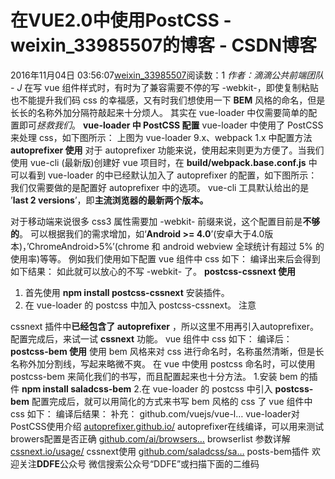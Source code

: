 # 在VUE2.0中使用PostCSS - weixin_33985507的博客 - CSDN博客
2016年11月04日 03:56:07[weixin_33985507](https://me.csdn.net/weixin_33985507)阅读数：1
*作者：滴滴公共前端团队 - J*
在写 vue 组件样式时，有时为了兼容需要不停的写 -webkit-，即使复制粘贴也不能提升我们码 css 的幸福感，又有时我们想使用一下 **BEM** 风格的命名，但是长长的名称外加分隔符敲起来十分烦人。
其实在 vue-loader 中仅需要简单的配置即可*拯救我们*。
**vue-loader 中 PostCSS 配置**
vue-loader 中使用了 PostCSS 来处理 css，如下图所示：
上图为 vue-loader 9.x、webpack 1.x 中配置方法
**autoprefixer 使用**
对于 autoprefixer 功能来说，使用起来则更为方便了。当我们使用 vue-cli (最新版)创建好 vue 项目时，在 **build/webpack.base.conf.js** 中可以看到 vue-loader 的中已经默认加入了 autoprefixer 的配置，如下图所示：
我们仅需要做的是配置好 autoprefixer 中的选项。
vue-cli 工具默认给出的是 ’**last 2 versions**’，即**主流浏览器的最新两个版本。**
> 
对于移动端来说很多 css3 属性需要加 -webkit- 前缀来说，这个配置目前是**不够的**。
可以根据我们的需求增加，如‘**Android >= 4.0**’(安卓大于4.0版本)，’ChromeAndroid>5%’(chrome 和 android webview 全球统计有超过 5% 的使用率)等等。
例如我们使用如下配置
vue 组件中 css 如下：
编译出来后会得到如下结果：
如此就可以放心的不写 -webkit- 了。
**postcss-cssnext 使用**
1. 首先使用 **npm install postcss-cssnext** 安装插件。
2. 在 vue-loader 的 postcss 中加入 postcss-cssnext。
注意
> 
cssnext 插件中**已经包含了 autoprefixer** ，所以这里不用再引入autoprefixer。
配置完成后，来试一试 **cssnext** 功能。
vue 组件中 css 如下：
编译后：
**postcss-bem 使用**
使用 bem 风格来对 css 进行命名时，名称虽然清晰，但是长名称外加分割线，写起来略微不爽。
在 vue 中使用 postcss 命名时，可以使用 postcss-bem 来简化我们的书写，而且配置起来也十分方法。
1.安装 bem 的插件 **npm install saladcss-bem**
2.在 vue-loader 的 postcss 中引入 **postcss-bem**
配置完成后，就可以用简化的方式来书写 bem 风格的 css 了
vue 组件中 css 如下：
编译后结果：
补充：
github.com/vuejs/vue-l… vue-loader对PostCSS使用介绍
[autoprefixer.github.io/](https://link.juejin.im?target=https%3A%2F%2Fautoprefixer.github.io%2F)  autoprefixer在线编译，可以用来测试browers配置是否正确
[github.com/ai/browsers…](https://link.juejin.im?target=https%3A%2F%2Fgithub.com%2Fai%2Fbrowserslist%23queries)  browserlist 参数详解
[cssnext.io/usage/](https://link.juejin.im?target=http%3A%2F%2Fcssnext.io%2Fusage%2F)  cssnext使用
[github.com/saladcss/sa…](https://link.juejin.im?target=https%3A%2F%2Fgithub.com%2Fsaladcss%2Fsaladcss-bem)  posts-bem插件 
欢迎关注**DDFE**公众号
微信搜索公众号“DDFE”或扫描下面的二维码
